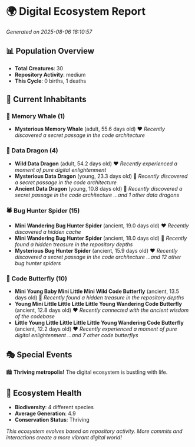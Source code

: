 # 🌍 Digital Ecosystem Report
*Generated on 2025-08-06 18:10:57*

## 📊 Population Overview
- **Total Creatures**: 30
- **Repository Activity**: medium
- **This Cycle**: 0 births, 1 deaths

## 👥 Current Inhabitants

### 🐋 Memory Whale (1)
- **Mysterious Memory Whale** (adult, 55.6 days old) ❤️
  *Recently discovered a secret passage in the code architecture*

### 🐉 Data Dragon (4)
- **Wild Data Dragon** (adult, 54.2 days old) ❤️
  *Recently experienced a moment of pure digital enlightenment*
- **Mysterious Data Dragon** (young, 23.3 days old) 💚
  *Recently discovered a secret passage in the code architecture*
- **Ancient Data Dragon** (young, 10.8 days old) 💚
  *Recently discovered a secret passage in the code architecture*
  *...and 1 other data dragons*

### 🕷️ Bug Hunter Spider (15)
- **Mini Wandering Bug Hunter Spider** (ancient, 19.0 days old) ❤️
  *Recently discovered a hidden cache*
- **Mini Wandering Bug Hunter Spider** (ancient, 18.0 days old) 💛
  *Recently found a hidden treasure in the repository depths*
- **Mysterious Bug Hunter Spider** (ancient, 15.9 days old) ❤️
  *Recently discovered a secret passage in the code architecture*
  *...and 12 other bug hunter spiders*

### 🦋 Code Butterfly (10)
- **Mini Young Baby Mini Little Mini Wild Code Butterfly** (ancient, 13.5 days old) 💛
  *Recently found a hidden treasure in the repository depths*
- **Young Mini Little Little Little Little Young Wandering Code Butterfly** (ancient, 12.8 days old) ❤️
  *Recently connected with the ancient wisdom of the codebase*
- **Little Young Little Little Little Little Young Wandering Code Butterfly** (ancient, 12.2 days old) ❤️
  *Recently experienced a moment of pure digital enlightenment*
  *...and 7 other code butterflys*

## 🎭 Special Events

🏙️ **Thriving metropolis!** The digital ecosystem is bustling with life.

## 🔬 Ecosystem Health
- **Biodiversity**: 4 different species
- **Average Generation**: 4.9
- **Conservation Status**: Thriving

*This ecosystem evolves based on repository activity. More commits and interactions create a more vibrant digital world!*